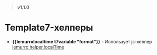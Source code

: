 > **v1.1.0**

# Template7-хелперы
- **{{lemurrolocaltime t7variable "format"}}** - Использует js-хелпер [lemurro.helper.localTime](20_JS-хелперы/60_localTime.md)